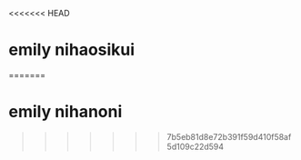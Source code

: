 <<<<<<< HEAD
# emily nihaosikui
=======
# emily nihanoni
>>>>>>> 7b5eb81d8e72b391f59d410f58af5d109c22d594

